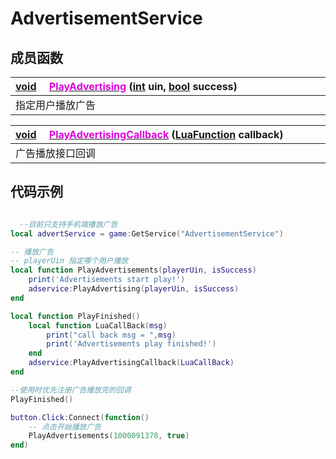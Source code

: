 # AdvertisementService

## 成员函数

|<div style="width:700px">[void](/Api/DataType/Void.md) &emsp;[<font color="dd00dd">PlayAdvertising</font>](/Api/Classes/Service/AdvertisementService_F/PlayAdvertising.md) ([int](/Api/DataType/Number.md) uin, [bool](/Api/DataType/Bool.md) success)</div>|
|:---|
|指定用户播放广告|

|<div style="width:700px">[void](/Api/DataType/Void.md) &emsp;[<font color="dd00dd">PlayAdvertisingCallback</font>](/Api/Classes/Service/AdvertisementService_F/PlayAdvertisingCallback.md) ([LuaFunction](/Api/Enums/LuaFunction.md) callback)</div>|
|:---|
|广告播放接口回调|

## 代码示例

```lua

  --目前只支持手机端播放广告
local advertService = game:GetService("AdvertisementService")

-- 播放广告
-- playerUin 指定哪个用户播放
local function PlayAdvertisements(playerUin, isSuccess)
	print('Advertisements start play!')
	adservice:PlayAdvertising(playerUin, isSuccess)
end

local function PlayFinished()
	local function LuaCallBack(msg)
		print("call back msg = ",msg)
		print('Advertisements play finished!')
	end
	adservice:PlayAdvertisingCallback(LuaCallBack)
end

--使用时优先注册广告播放完的回调
PlayFinished()

button.Click:Connect(function()
	-- 点击开始播放广告
	PlayAdvertisements(1000091378, true)
end)

```
